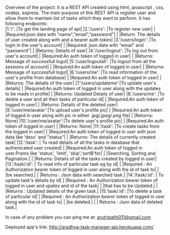 Overview of the project:
It is a REST API created using html, javascript , css, nodejs, express. The main purpose of this REST API is register user and allow them to maintain list of tasks which they want to perform. 
It has following endpoints:  
|1.'/':	            |To get the landing page of api|
|2.'/users':         |To register new user|
|                    |Required:json data with "name","email","password"|
|                   |Return: The details of user created along with and a bearer auth token|
|3.'/users/login':   |To login in the user's account|
|                    |Required: json data with "email" and "password"|
|                    |Returns: Details of user|
|4.'/user/logout':   |To log out from user's account|
|                    |Required:An auth token of logged in user|
|                   |Returns: Message of successfull logut|
|5.'/user/logoutall': |To logout from all the sessions of account|
|                    |Required:An auth token of logged in user|
 |                   |Returns: Message of successfull logut|
|6.'/users/me':    	|To read information of the user's profile from database|
 |                   |Required:An auth token of logged in user|
  |                  |Returns: The details of the user|
|7.'/users/updateme':|To update user's details|
|                    |Required:An auth token of logged in user along with the updates to be made in profile|
 |                   |Returns: Updated Details of user|
|8.'/users/me':	    |To delete a user and all their tasks of particular id|
 |                   |Required:An auth token of logged in user|
 |                   |Returns: Details of the deleted user|
|9.'/user/me/avatar':|To upload user's profile pic|
|                    |Required:An auth token of logged in user along with pic in either .jpg/.jpeg/.png file|
|                   |Returns: None|
|10.'/user/me/avatar':|To delete user's profile pic|
|                    |Required:An auth token of logged in user|
|                    |Returns: None|
|11.'/task':         |To create tasks from the logged in user|
|                    |Required:An auth token of logged in user with json data like 'desc' and "status"|
|                    |Returns: The details of currently created task|
|12.'/task':        |	To read details of all the tasks in database that authenicated user created|
|                  |Required:An auth token of logged in user.Prams like 'status', 'limit', 'skip','sortB'for| |                     |Searching, Sorting and Pagination.|
|                    |Returns: Details of all the tasks created by logged in user|
|13.'/task/:id':	 |   To read info of particular task eg by id|
|                   |Required : An Authorization bearer token of logged in user along with the id of task to| |                     |be searched.|
|                    |Returns : Json data with searched task.|
|14.'/task/:id':    | To update task's details by id|
|                  |Required : An Authorization bearer token of logged in user and upates and id of the task| |                    |that has to be Updated.|
|                    |Returns : Updated details of the given task.|
|15.'task/:id':      |To delete a task of particular id|
|                   |Required : An Authorization bearer token of logged in user along with the id of task to| |                    |be deleted.|
|                   | Returns : Json data of deleted task.|

In case of any problem you can ping me at: arutripathi011@gmail.com

Deployed app's link: http://aradhya-task-manager-api.herokuapp.com/